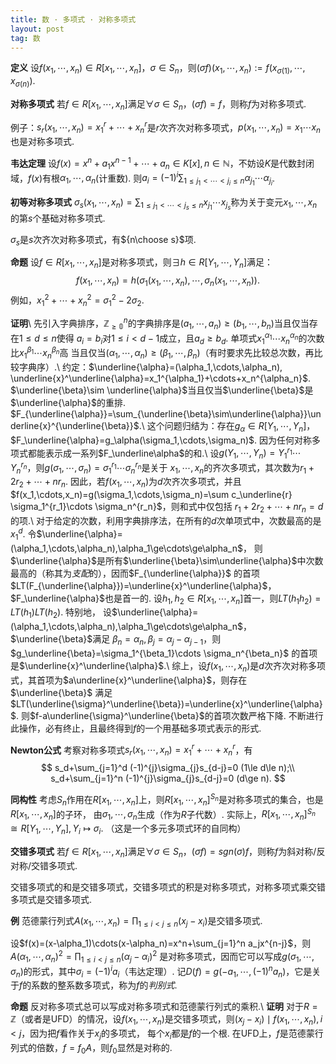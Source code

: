 ```yaml
---
title: 数 · 多项式 · 对称多项式
layout: post
tag: 数
---
```


**定义** 设$f(x_1,\cdots,x_n)\in R[x_1,\cdots,x_n]$，$\sigma\in S_n$，则$(\sigma f)(x_1,\cdots,x_n):=f(x_{\sigma(1)},\cdots,x_{\sigma(n)})$.

**对称多项式** 若$f\in R[x_1, \cdots, x_n]$满足$\forall\sigma\in S_n$，$(\sigma f)=f$，则称$f$为对称多项式.

例子：$s_r(x_1,\cdots,x_n)=x_1^r+\cdots+x_n^r$是$r$次齐次对称多项式，$p(x_1,\cdots,x_n)=x_1\cdots x_n$也是对称多项式.

**韦达定理** 设$f(x)=x^n+a_1x^{n-1}+\cdots+a_n\in K[x], n\in\mathbb{N}$，不妨设$K$是代数封闭域，$f(x)$有根$\alpha_1,\cdots,\alpha_n$(计重数).
则$a_i=(-1)^i\sum_{1\le j_1<\cdots<j_i\le n} \alpha_{j_1}\cdots\alpha_{j_i}$.

**初等对称多项式** $\sigma_s(x_1,\cdots,x_n)=\sum_{1\le j_1<\cdots<j_s\le n} x_{j_1}\cdots x_{j_s}$称为关于变元$x_1,\cdots,x_n$的第$s$个基础对称多项式.

$\sigma_s$是$s$次齐次对称多项式，有${n\choose s}$项.

**命题** 设$f\in R[x_1,\cdots,x_n]$是对称多项式，则$\exists h\in R[Y_1,\cdots,Y_n]$满足：
$$
f(x_1,\cdots,x_n)=h(\sigma_1(x_1,\cdots,x_n),\cdots,\sigma_n(x_1,\cdots,x_n)).
$$
例如，$x_1^2+\cdots+x_n^2=\sigma_1^2-2\sigma_2$.

**证明**\\
先引入字典排序，$\mathbb{Z_{\ge0}}^n$的字典排序是$(a_1,\cdots,a_n)\ge(b_1,\cdots,b_n)$当且仅当存在$1\le d\le n$使得
$a_i=b_i$对$1\le i < d-1$成立，且$a_d\ge b_d$. 单项式$x_1^{\alpha_1}\cdots x_n^{\alpha_n}$的次数比$x_1^{\beta_1}\cdots x_n^{\beta_n}$高
当且仅当$(\alpha_1,\cdots,\alpha_n)\ge(\beta_1,\cdots,\beta_n)$（有时要求先比较总次数，再比较字典序）.\\
约定：$\underline{\alpha}=(\alpha_1,\cdots,\alpha_n), \underline{x}^\underline{\alpha}=x_1^{\alpha_1}+\cdots+x_n^{\alpha_n}$.
$\underline{\beta}\sim \underline{\alpha}$当且仅当$\underline{\beta}$是$\underline{\alpha}$的重排.
$F_{\underline{\alpha}}=\sum_{\underline{\beta}\sim\underline{\alpha}}\underline{x}^{\underline{\beta}}$.\\
这个问题归结为：存在$g_\alpha\in R[Y_1,\cdots,Y_n]$，$F_\underline{\alpha}=g_\alpha(\sigma_1,\cdots,\sigma_n)$.
因为任何对称多项式都能表示成一系列$F_\underline\alpha$的和.\\
设$g(Y_1,\cdots,Y_n)=Y_1^{r_1}\cdots Y_n^{r_n}$，则$g(\sigma_1,\cdots,\sigma_n)=\sigma_1^{r_1}\cdots \sigma_n^{r_n}$是关于
$x_1,\cdots,x_n$的齐次多项式，其次数为$r_1+2r_2+\cdots+nr_n$. 因此，若$f(x_1,\cdots,x_n)$为$d$次齐次多项式，并且
$f(x_1,\cdots,x_n)=g(\sigma_1,\cdots,\sigma_n)=\sum c_\underline{r} \sigma_1^{r_1}\cdots \sigma_n^{r_n}$，则和式中仅包括
$r_1+2r_2+\cdots+nr_n=d$的项.\\
对于给定的次数，利用字典排序法，在所有的$d$次单项式中，次数最高的是$x_1^d$. 令$\underline{\alpha}=(\alpha_1,\cdots,\alpha_n),\alpha_1\ge\cdots\ge\alpha_n$，
则$\underline{\alpha}$是所有$\underline{\beta}\sim\underline{\alpha}$中次数最高的（称其为*支配*的），因而$F_{\underline{\alpha}}$
的首项$LT(F_{\underline{\alpha}})=\underline{x}^\underline{\alpha}$，
$F_\underline{\alpha}$也是首一的. 设$h_1,h_2\in R[x_1,\cdots,x_n]$首一，则$LT(h_1h_2)=LT(h_1)LT(h_2)$. 特别地，
设$\underline{\alpha}=(\alpha_1,\cdots,\alpha_n),\alpha_1\ge\cdots\ge\alpha_n$，$\underline{\beta}$满足
$\beta_n=\alpha_n, \beta_j=\alpha_j-\alpha_{j-1}$，则$g_\underline{\beta}=\sigma_1^{\beta_1}\cdots \sigma_n^{\beta_n}$
的首项是$\underline{x}^\underline{\alpha}$.\\
综上，设$f(x_1,\cdots,x_n)$是$d$次齐次对称多项式，其首项为$a\underline{x}^\underline{\alpha}$，则存在$\underline{\beta}$
满足$LT(\underline{\sigma}^\underline{\beta})=\underline{x}^\underline{\alpha}$. 则$f-a\underline{\sigma}^\underline{\beta}$的首项次数严格下降.
不断进行此操作，必有终止，且最终得到$f$的一个用基础多项式表示的形式.

**Newton公式** 考察对称多项式$s_r(x_1,\cdots,x_n)=x_1^r+\cdots+x_n^r$，有
$$
s_d+\sum_{j=1}^d (-1)^{j}\sigma_{j}s_{d-j}=0 (1\le d\le n);\\
s_d+\sum_{j=1}^n (-1)^{j}\sigma_{j}s_{d-j}=0 (d\ge n).
$$

**同构性** 考虑$S_n$作用在$R[x_1,\cdots,x_n]$上，则$R[x_1,\cdots,x_n]^{S_n}$是对称多项式的集合，也是$R[x_1,\cdots,x_n]$的子环，
由$\sigma_1,\cdots,\sigma_n$生成（作为$R$子代数）. 实际上，$R[x_1,\cdots,x_n]^{S_n}\cong R[Y_1,\cdots,Y_n],Y_i\mapsto \sigma_i$. （这是一个多元多项式环的自同构）

**交错多项式** 若$f\in R[x_1, \cdots, x_n]$满足$\forall\sigma\in S_n$，$(\sigma f)=sgn(\sigma)f$，则称$f$为斜对称/反对称/交错多项式.

交错多项式的和是交错多项式，交错多项式的积是对称多项式，对称多项式乘交错多项式是交错多项式.

**例** 范德蒙行列式$A(x_1,\cdots,x_n)=\prod_{1\le i<j\le n}(x_j-x_i)$是交错多项式.

设$f(x)=(x-\alpha_1)\cdots(x-\alpha_n)=x^n+\sum_{j=1}^n a_jx^{n-j}$，则$A(\alpha_1,\cdots,\alpha_n)^2=\prod_{1\le i<j\le n}(\alpha_j-\alpha_i)^2$
是对称多项式，因而它可以写成$g(\sigma_1,\cdots,\sigma_n)$的形式，其中$\sigma_i=(-1)^ia_i$（韦达定理）. 记$D(f)=g(-a_1,\cdots,(-1)^na_n)$，它是关于$f$的系数的整系数多项式，称为$f$的*判别式*.

**命题** 反对称多项式总可以写成对称多项式和范德蒙行列式的乘积.\\
**证明** 对于$R=\mathbb{Z}$（或者是UFD）的情况，设$f(x_1,\cdots,x_n)$是交错多项式，则$(x_j-x_i)\mid f(x_1,\cdots,x_n),i<j$，因为把$f$看作关于$x_j$的多项式，
每个$x_i$都是$f$的一个根. 在UFD上，$f$是范德蒙行列式的倍数，$f=f_0A$，则$f_0$显然是对称的.
